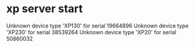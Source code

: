 # xp server start


Unknown device type 'XP130' for serial 19664896
Unknown device type 'XP230' for serial 38539264
Unknown device type 'XP20' for serial 50860032
